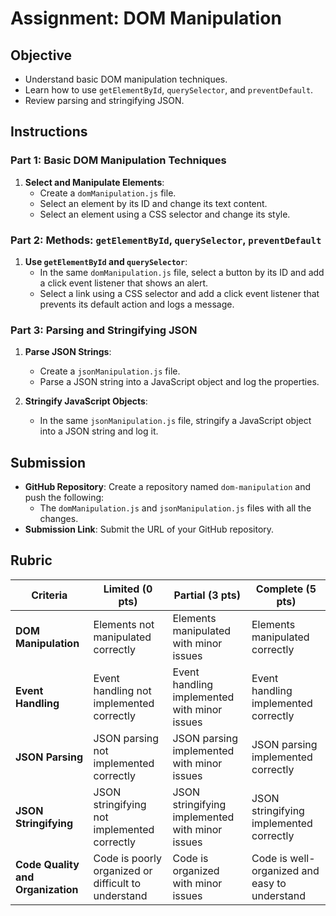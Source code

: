 # Assignment: DOM Manipulation

## Objective

- Understand basic DOM manipulation techniques.
- Learn how to use `getElementById`, `querySelector`, and `preventDefault`.
- Review parsing and stringifying JSON.

## Instructions

### Part 1: Basic DOM Manipulation Techniques

1. **Select and Manipulate Elements**:
   - Create a `domManipulation.js` file.
   - Select an element by its ID and change its text content.
   - Select an element using a CSS selector and change its style.

### Part 2: Methods: `getElementById`, `querySelector`, `preventDefault`

1. **Use `getElementById` and `querySelector`**:
   - In the same `domManipulation.js` file, select a button by its ID and add a click event listener that shows an alert.
   - Select a link using a CSS selector and add a click event listener that prevents its default action and logs a message.

### Part 3: Parsing and Stringifying JSON

1. **Parse JSON Strings**:

   - Create a `jsonManipulation.js` file.
   - Parse a JSON string into a JavaScript object and log the properties.

2. **Stringify JavaScript Objects**:
   - In the same `jsonManipulation.js` file, stringify a JavaScript object into a JSON string and log it.

## Submission

- **GitHub Repository**: Create a repository named `dom-manipulation` and push the following:
  - The `domManipulation.js` and `jsonManipulation.js` files with all the changes.
- **Submission Link**: Submit the URL of your GitHub repository.

## Rubric

| Criteria                          | Limited (0 pts)                                     | Partial (3 pts)                                 | Complete (5 pts)                                                |
| --------------------------------- | --------------------------------------------------- | ----------------------------------------------- | --------------------------------------------------------------- |
| **DOM Manipulation**              | Elements not manipulated correctly                  | Elements manipulated with minor issues          | Elements manipulated correctly         |
| **Event Handling**                | Event handling not implemented correctly            | Event handling implemented with minor issues    | Event handling implemented correctly     |
| **JSON Parsing**                  | JSON parsing not implemented correctly              | JSON parsing implemented with minor issues      | JSON parsing implemented correctly       |
| **JSON Stringifying**             | JSON stringifying not implemented correctly         | JSON stringifying implemented with minor issues | JSON stringifying implemented correctly  |
| **Code Quality and Organization** | Code is poorly organized or difficult to understand | Code is organized with minor issues             | Code is well-organized and easy to understand                   |
